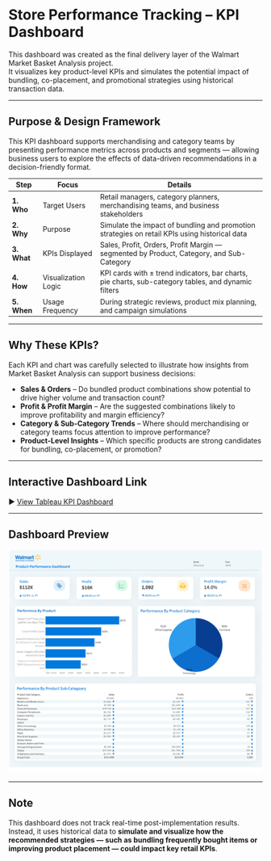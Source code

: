 # Store Performance Tracking – KPI Dashboard

This dashboard was created as the final delivery layer of the Walmart Market Basket Analysis project.  
It visualizes key product-level KPIs and simulates the potential impact of bundling, co-placement, and promotional strategies using historical transaction data.

---

## Purpose & Design Framework

This KPI dashboard supports merchandising and category teams by presenting performance metrics across products and segments — allowing business users to explore the effects of data-driven recommendations in a decision-friendly format.

| Step | Focus | Details |
|------|-------|---------|
| **1. Who** | Target Users | Retail managers, category planners, merchandising teams, and business stakeholders |
| **2. Why** | Purpose | Simulate the impact of bundling and promotion strategies on retail KPIs using historical data |
| **3. What** | KPIs Displayed | Sales, Profit, Orders, Profit Margin — segmented by Product, Category, and Sub-Category |
| **4. How** | Visualization Logic | KPI cards with ± trend indicators, bar charts, pie charts, sub-category tables, and dynamic filters |
| **5. When** | Usage Frequency | During strategic reviews, product mix planning, and campaign simulations |

---

## Why These KPIs?

Each KPI and chart was carefully selected to illustrate how insights from Market Basket Analysis can support business decisions:

- **Sales & Orders** – Do bundled product combinations show potential to drive higher volume and transaction count?
- **Profit & Profit Margin** – Are the suggested combinations likely to improve profitability and margin efficiency?
- **Category & Sub-Category Trends** – Where should merchandising or category teams focus attention to improve performance?
- **Product-Level Insights** – Which specific products are strong candidates for bundling, co-placement, or promotion?

---

## Interactive Dashboard Link

▶️ [View Tableau KPI Dashboard](https://public.tableau.com/views/WalmartProductPerformanceDashboard/Dashboard1)

---

## Dashboard Preview

![Dashboard Preview](./dashboard_screenshot.png)

---

## Note

This dashboard does not track real-time post-implementation results.  
Instead, it uses historical data to **simulate and visualize how the recommended strategies — such as bundling frequently bought items or improving product placement — could impact key retail KPIs**.
